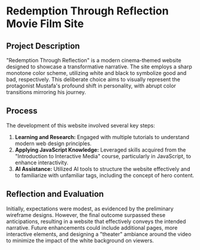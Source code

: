 # Redemption Through Reflection Movie Film Site

## Project Description

"Redemption Through Reflection" is a modern cinema-themed website designed to showcase a transformative narrative. The site employs a sharp monotone color scheme, utilizing white and black to symbolize good and bad, respectively. This deliberate choice aims to visually represent the protagonist Mustafa's profound shift in personality, with abrupt color transitions mirroring his journey.

## Process

The development of this website involved several key steps:

1. **Learning and Research:** Engaged with multiple tutorials to understand modern web design principles.
2. **Applying JavaScript Knowledge:** Leveraged skills acquired from the "Introduction to Interactive Media" course, particularly in JavaScript, to enhance interactivity.
3. **AI Assistance:** Utilized AI tools to structure the website effectively and to familiarize with unfamiliar tags, including the concept of hero content.

## Reflection and Evaluation

Initially, expectations were modest, as evidenced by the preliminary wireframe designs. However, the final outcome surpassed these anticipations, resulting in a website that effectively conveys the intended narrative. Future enhancements could include additional pages, more interactive elements, and designing a "theater" ambiance around the video to minimize the impact of the white background on viewers.
